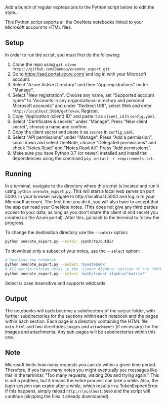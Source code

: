 Add a bunch of regular expressions to the Python script below to edit the style...

This Python script exports all the OneNote notebooks linked to your Microsoft account to HTML files.

## Setup

In order to run the script, you must first do the following:

1. Clone the repo using `git clone https://github.com/Danmou/onenote_export.git`
2. Go to https://aad.portal.azure.com/ and log in with your Microsoft account.
3. Select "Azure Active Directory" and then "App registrations" under "Manage".
4. Select "New registration". Choose any name, set "Supported account types" to "Accounts in any
   organizational directory and personal Microsoft accounts" and under "Redirect URI", select Web
   and enter `http://localhost:5000/getToken`. Register.
5. Copy "Application (client) ID" and paste it as `client_id` in `config.yaml`.
6. Select "Certificates & secrets" under "Manage". Press "New client secret", choose a name and
   confirm.
7. Copy the client secret and paste it as `secret` in `config.yaml`.
8. Select "API permissions" under "Manage". Press "Add a permission", scroll down and select OneNote,
   choose "Delegated permissions" and check "Notes.Read" and "Notes.Read.All". Press "Add
   permissions".
9. Make sure you have Python 3.7 (or newer) installed and install the dependencies using the command
   `pip install -r requirements.txt`.

## Running

In a terminal, navigate to the directory where this script is located and run it using
`python onenote_export.py`. This will start a local web server on port 5000.
In your browser navigate to http://localhost:5000 and log in to your Microsoft account.
The first time you do it, you will also have to accept that the app can read your OneNote notes.
(This does not give any third parties access to your data, as long as you don't share the client id
and secret you created on the Azure portal). After this, go back to the terminal to follow the progress.

To change the destination directory use the `--outdir` option:

```bash
python onenote_export.py --outdir /path/to/outdir
```

To download only a subset of your notes, use the `--select` option:

```bash
# Download one notebook
python onenote_export.py --select 'mynotebook'
# All matrix-related notes in the 'Linear Algebra' section of the 'Math' notebook.
python onenote_export.py --select 'math/linear algebra/*matrix*'
```

Select is case insensitive and supports wildcards.

## Output

The notebooks will each become a subdirectory of the `output` folder, with further subdirectories
for the sections within each notebook and the pages within each section. Each page is a directory
containing the HTML file `main.html` and two directories `images` and `attachments` (if necessary)
for the images and attachments. Any sub-pages will be subdirectories within this one.

## Note

Microsoft limits how many requests you can do within a given time period. Therefore, if you have many
notes you might eventually see messages like this in the terminal: "Too many requests, waiting 20s and
trying again." This is not a problem, but it means the entire process can take a while. Also, the login
session can expire after a while, which results in a TokenExpiredError. If this happens, simply reload
`http://localhost:5000` and the script will continue (skipping the files it already downloaded).
